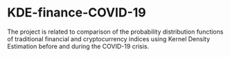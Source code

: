 # KDE-finance-COVID-19
The project is related to comparison of the probability distribution functions of traditional financial  and cryptocurrency indices  using Kernel Density Estimation before and during the COVID-19 crisis.
